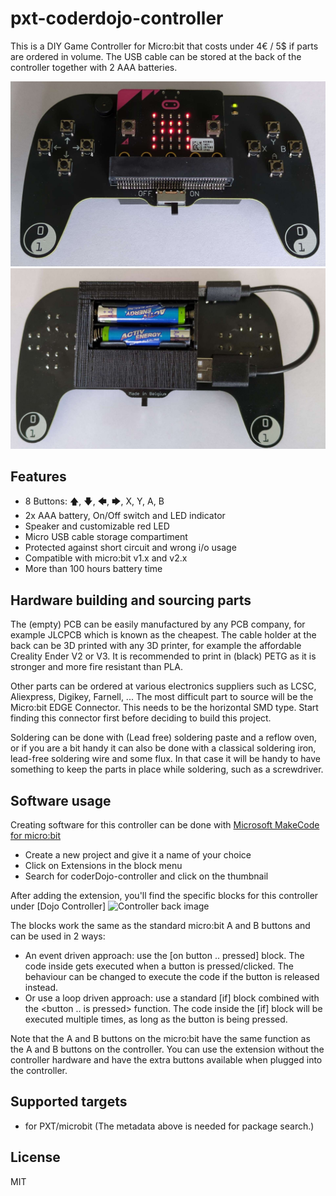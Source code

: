 # pxt-coderdojo-controller
This is a DIY Game Controller for Micro:bit that costs under 4€ / 5$ if parts are ordered in volume. The USB cable can be stored at the back of the controller together with 2 AAA batteries.

![Controller front image](https://github.com/jimd80/pxt-coderdojo-controller/blob/main/images/Front%203d.jpg?raw=true)
![Controller back image](https://github.com/jimd80/pxt-coderdojo-controller/blob/main/images/Back%20cable.jpg?raw=true)

## Features
* 8 Buttons: 🡅, 🡇, 🡄, 🡆, X, Y, A, B
* 2x AAA battery, On/Off switch and LED indicator
* Speaker and customizable red LED
* Micro USB cable storage compartiment
* Protected against short circuit and wrong i/o usage
* Compatible with micro:bit v1.x and v2.x
* More than 100 hours battery time

## Hardware building and sourcing parts
The (empty) PCB can be easily manufactured by any PCB company, for example JLCPCB which is known as the cheapest. The cable holder at the back can be 3D printed with any 3D printer, for example the affordable Creality Ender V2 or V3. It is recommended to print in (black) PETG as it is stronger and more fire resistant than PLA.

Other parts can be ordered at various electronics suppliers such as LCSC, Aliexpress, Digikey, Farnell, ... The most difficult part to source will be the Micro:bit EDGE Connector. This needs to be the horizontal SMD type. Start finding this connector first before deciding to build this project.

Soldering can be done with (Lead free) soldering paste and a reflow oven, or if you are a bit handy it can also be done with a classical soldering iron, lead-free soldering wire and some flux. In that case it will be handy to have something to keep the parts in place while soldering, such as a screwdriver.

## Software usage
Creating software for this controller can be done with [Microsoft MakeCode for micro:bit](https://makecode.microbit.org/)
* Create a new project and give it a name of your choice
* Click on Extensions in the block menu
* Search for coderDojo-controller and click on the thumbnail

After adding the extension, you'll find the specific blocks for this controller under \[Dojo Controller\]
![Controller back image](https://github.com/jimd80/pxt-coderdojo-controller/blob/main/images/Makecode%20blocks.jpg?raw=true)

The blocks work the same as the standard micro:bit A and B buttons and can be used in 2 ways:
* An event driven approach: use the \[on button .. pressed\] block. The code inside gets executed when a button is pressed/clicked. The behaviour can be changed to execute the code if the button is released instead.
* Or use a loop driven approach: use a standard \[if\] block combined with the \<button .. is pressed\> function. The code inside the \[if\] block will be executed multiple times, as long as the button is being pressed.

Note that the A and B buttons on the micro:bit have the same function as the A and B buttons on the controller. You can use the extension without the controller hardware and have the extra buttons available when plugged into the controller.

## Supported targets

* for PXT/microbit
(The metadata above is needed for package search.)

## License

MIT
